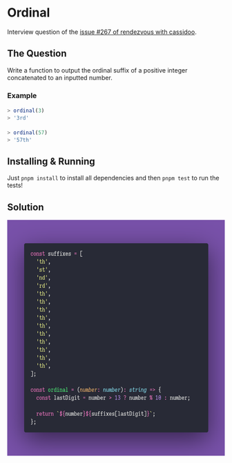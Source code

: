 # Ordinal

Interview question of the [issue #267 of rendezvous with cassidoo](https://buttondown.email/cassidoo/archive/every-day-brings-new-choices-martha-beck/).

## The Question

Write a function to output the ordinal suffix of a positive integer concatenated to an inputted
number.

### Example

```js
> ordinal(3)
> '3rd'

> ordinal(57)
> '57th'
```

## Installing & Running

Just `pnpm install` to install all dependencies and then `pnpm test` to run the tests!

## Solution

![Code Polaroid](./code.png)
